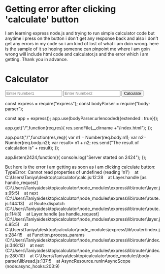 
# Getting error after clicking 'calculate' button

I am learning express node.js and trying to run simple calculator code but anytime i press on the button i don't get any response back and also i don't get any errors in my code so i am kind of lost of what i am doin wrong. here is the sample of it so hoping someone can pinpoint me where i am goin wrong will include html code and calculator.js and the error which i am getting. Thank you in advance.
<!DOCTYPE html>
<html lang="en" dir="ltr">
  <head>
    <meta charset="utf-8">
    <title></title>
  </head>
  <body>
    <h1>Calculator</h1>
    <form action="/" method="post">
      <input type="text" name="n1" placeholder="Enter Number1" value="">
      <input type="text" name="n2" placeholder="Enter Number2" value="">
      <button type="submit" name="submit">Calculate</button>
    </form>
  </body>
</html>

const express = require("express");
const bodyParser = require("body-parser");

const app = express();
app.use(bodyParser.urlencoded({extended : true}));

app.get("/",function(req,res){
  res.sendFile(__dirname +"/index.html");
});

app.post("/",function(res,req){
  var n1 = Number(req.body.n1);
  var n2= Number(req.body.n2);
  var result= n1 + n2;
  res.send("The result of calculation is" + result);
});

app.listen(2424,function(){
  console.log("Server started on 2424");
});

But here is the error i am getting as soon as i am clicking calculate button:
TypeError: Cannot read properties of undefined (reading 'n1')
    at C:\Users\Taniya\desktop\calculator\calc.js:12:28
    at Layer.handle [as handle_request] (C:\Users\Taniya\desktop\calculator\node_modules\express\lib\router\layer.js:95:5)
    at next (C:\Users\Taniya\desktop\calculator\node_modules\express\lib\router\route.js:144:13)
    at Route.dispatch (C:\Users\Taniya\desktop\calculator\node_modules\express\lib\router\route.js:114:3)
    at Layer.handle [as handle_request] (C:\Users\Taniya\desktop\calculator\node_modules\express\lib\router\layer.js:95:5)
    at C:\Users\Taniya\desktop\calculator\node_modules\express\lib\router\index.js:284:15
    at Function.process_params (C:\Users\Taniya\desktop\calculator\node_modules\express\lib\router\index.js:346:12)
    at next (C:\Users\Taniya\desktop\calculator\node_modules\express\lib\router\index.js:280:10)
    at C:\Users\Taniya\desktop\calculator\node_modules\body-parser\lib\read.js:137:5
    at AsyncResource.runInAsyncScope (node:async_hooks:203:9)


        
